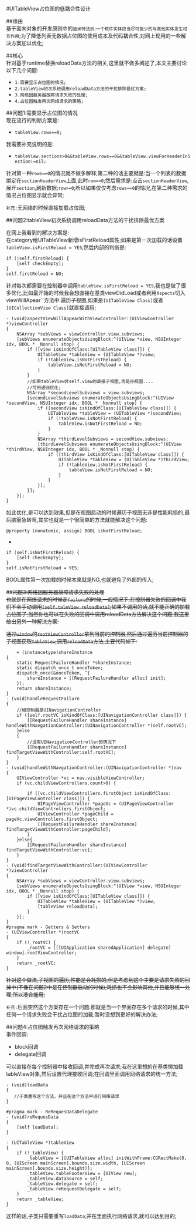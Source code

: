 #UITableView占位图的低耦合性设计   


##缘由  
基于面向对象的开发原则中的`迪米特法则`:`一个软件实体应当尽可能少的与其他实体发生相互作用`;为了降低列表无数据占位图的使用成本及代码耦合性,对网上现用的一些解决方案加以优化;


##核心  
针对基于runtime替换reloadData方法的相关,这里就不做多阐述了,本文主要讨论以下几个问题:  

* `1.需要显示占位图的情况;`    
* `2.tableView初次系统调用reloadData方法的干扰排除最优方案;`   
* `3.网络因服务器故障请求失败的处理;`  
* `4.占位图触发再次网络请求的策略;`  

##问题1:需要显示占位图的情况       
现在流行的判断方案是:  

* `tableView.rows==0; ` 

我需要补充说明的是:


* `tableView.sections>0&&tableView.rows==0&&tableView.viewForHeaderInSection!=nil;  ` 

针对第一种`rows==0`的情况就不做多解释;第二种的话主要就是:当一个列表的数据绑定在`sectionHeaderView`上面,此时`row==0`;然后需求是:点击`sectionHeaderView`,展开`section`,刷新数据;`row>=0`;所以如果仅仅考虑`rows==0`的情况,在第二种需求的情况占位图显示就会异常;    

`补充:`无网络的时候直接加载占位图;

##问题2:tableView初次系统调用reloadData方法的干扰排除最优方案   

在网上我看到的解决方案是:   
在category给UITableView新增isFirstReload属性;如果是第一次加载的话设置`tableView.isFirstReload = YES`;然后内部的判断是:  
		
	if (!self.firstReload) {
        [self checkEmpty];
    }
    self.firstReload = NO;
    
针对每次都需要在控制器中调用`tableView.isFirstReload = YES`,我也是做了很多优化,比如最开始的时候我会想直接在基类viewDidLoad或者利用`Aspects`切入viewWillApear``方法中:遍历子视图,如果是`[UITableView Class]`或者`[UICollectionView Class]`就直接调用;   


	- (void)aspectViewWillAppearWithViewController:(UIViewController *)viewController
	{
	    NSArray *subViews = viewController.view.subviews;
	    [subViews enumerateObjectsUsingBlock:^(UIView *view, NSUInteger idx, BOOL * _Nonnull stop) {
	        if ([view isKindOfClass:[UITableView class]]) {
	            UITableView *tableView = (UITableView *)view;
	            if (!tableView.isNotFirstReload) {
	                tableView.isNotFirstReload = NO;
	            }
	        }
	        //如果tableView非self.view的直接子视图,而是孙视图....  
	        //可用递归优化;
	        NSArray *secondLevelSubviews = view.subviews;
	        [secondLevelSubviews enumerateObjectsUsingBlock:^(UIView *secondView, NSUInteger idx, BOOL * _Nonnull stop) {
	            if ([secondView isKindOfClass:[UITableView class]]) {
	                UITableView *tableView = (UITableView *)secondView;
	                if (!tableView.isNotFirstReload) {
	                    tableView.isNotFirstReload = NO;
	                }
	            }
	            NSArray *thirdLevelSubviews = secondView.subviews;
	            [thirdLevelSubviews enumerateObjectsUsingBlock:^(UIView *thirdView, NSUInteger idx, BOOL * _Nonnull stop) {
	                if ([thirdView isKindOfClass:[UITableView class]]) {
	                    UITableView *tableView = (UITableView *)thirdView;
	                    if (!tableView.isNotFirstReload) {
	                        tableView.isNotFirstReload = NO;
	                    }
	                }
	            }];
	        }];
	    }];
	}
如此优化,是可以达到效果,但是在视图启动的时候遍历子视图无非是性能耗损的;最后脑筋急转弯,其实也就是一个很简单的方法就能解决这个问题:   
	
	@property (nonatomic, assign) BOOL isNotFirstReload;  

-
	
	if (self.isNotFirstReload) {
        [self checkEmpty];
    }
    self.isNotFirstReload = YES;  
    
BOOL属性第一次加载的时候本来就是NO,也就避免了外部的传入;  

##~~问题3:网络因服务器故障请求失败的处理~~       
~~也就是在网络请求的时候走`failure`的时候;一般情况下,在控制器失败的回调中我们不会手动调用`[self.taleView reloadData]`;如果不调用的话,就不能正确的加载占位图了;当然你也可以在失败的回调中调用reloadData方法解决这个问题;我这里给出另外一种解决方案:~~  


~~通过`window`的`rootViewController`拿到当前的控制器,然后通过遍历当前控制器的子视图获取`tableView`,调用`reloadData`方法,主要代码如下:~~ 


		+ (instancetype)shareInstance
	{
	    static RequestFailureHandler *shareInstance;
	    static dispatch_once_t onceToken;
	    dispatch_once(&onceToken, ^{
	        shareInstance = [[RequestFailureHandler alloc] init];
	    });
	    return shareInstance;
	}
	- (void)handleRequestFailure
	{
	    //根控制器是UINavigationController
	    if ([self.rootVC isKindOfClass:[UINavigationController class]]) {
	        [[RequestFailureHandler shareInstance] handleWithNavgationController:(UINavigationController *)self.rootVC];
	    }else
	    {
	        //没有UINavigationController的情况下
	        [[RequestFailureHandler shareInstance] findTargetViewWithController:self.rootVC];
	    }
	}
	- (void)handleWithNavgationController:(UINavigationController *)nav
	{
	    UIViewController *vc = nav.visibleViewController;
	    if (vc.childViewControllers.count>0) {
	        
	        if ([vc.childViewControllers.firstObject isKindOfClass:[UIPageViewController class]]) {
	            UIPageViewController *pageVc = (UIPageViewController *)vc.childViewControllers.firstObject;
	            UIViewController *pageChild = pageVc.viewControllers.firstObject;
	            [[RequestFailureHandler shareInstance] findTargetViewWithController:pageChild];
	        }
	    }else{
	        [[RequestFailureHandler shareInstance] findTargetViewWithController:vc];
	    }
	}
	- (void)findTargetViewWithController:(UIViewController *)viewController
	{
	    NSArray *subViews = viewController.view.subviews;
	    [subViews enumerateObjectsUsingBlock:^(UIView *view, NSUInteger idx, BOOL * _Nonnull stop) {
	        if ([view isKindOfClass:[UITableView class]]) {
	            UITableView *tableView = (UITableView *)view;
	            [tableView reloadData];
	        }
	    }];
	}
	#pragma mark - Getters & Setters
	- (UIViewController *)rootVC
	{
	    if (!_rootVC) {
	        _rootVC = [[[UIApplication sharedApplication] delegate] window].rootViewController;
	    }
	    return _rootVC;
	}

~~针对这个做法,子视图的遍历,性能是会耗损的;但是考虑到这个主要是请求失败的回掉中(不像在问题2中是在控制器启动的时候);耗损也不会影响其他,并且能够统一处理;所以凑合能用;~~


`补充:`后面突然这个方案存在一个问题:那就是当一个界面存在多个请求的时候,其中任何一个请求失败会干扰占位图的加载;暂时没想到更好的解决办法;

##问题4:占位图触发再次网络请求的策略   
事件回调:    

* block回调  
* delegate回调  

可以直接在每个控制器中接收回调,并完成再次请求;我在这里想的在基类懒加载tableView对象,然后设置代理接收回调;在回调里面调用网络请求的统一方法;  

	
	- (void)loadData
	{
	   //子类重写这个方法，并且在这个方法中进行网络请求
	}
	
	#pragma mark - ReRequesDataDelegate
	- (void)reRequesData
	{
	    [self loadData];
	}
	
	- (UITableView *)tableView
	{
	    if (!_tableView) {
	        _tableView = [[UITableView alloc] initWithFrame:CGRectMake(0, 0, [UIScreen mainScreen].bounds.size.width, [UIScreen mainScreen].bounds.size.height)];
	        _tableView.tableFooterView = [UIView new];
	        _tableView.dataSource = self;
	        _tableView.delegate = self;
	        _tableView.reRequestDelegate = self;
	    }
	    return _tableView;
	}   

这样的话,子类只需要重写`loadData`;并在里面执行网络请求,就可以达到目的;
